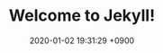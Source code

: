 ---
layout: post
title:  "Welcome to Jekyll!"
date:   2020-01-02 19:31:29 +0900
categories: jekyll update
---